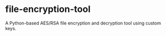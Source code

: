 # file-encryption-tool
A Python-based AES/RSA file encryption and decryption tool using custom keys.
